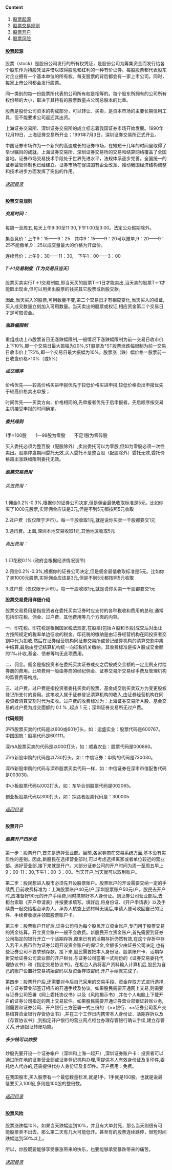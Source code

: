 #### Content

1. [股票起源](#股票起源)
2. [股票交易规则](#股票交易规则)
3. [股票开户](#股票开户)  
4. [股票风险](#股票风险)



#### 股票起源  

​	股票（stock）是股份公司发行的所有权凭证，是股份公司为筹集资金而发行给各个股东作为持股凭证并借以取得股息和红利的一种有价证券。每股股票都代表股东对企业拥有一个基本单位的所有权。每支股票的背后都会有一家上市公司。同时，每家上市公司都会发行股票。

​	同一类别的每一份股票所代表的公司所有权是相等的。每个股东所拥有的公司所有权份额的大小，取决于其持有的股票数量占公司总股本的比重。

​	股票是股份公司资本的构成部分，可以转让、买卖，是资本市场的主要长期信用工具，但不能要求公司返还其出资。

​	上海证券交易所、深圳证券交易所的成立标志着我国证券市场开始发展。1990年12月19日，上海证券交易所开业；1991年7月3日，深圳证券交易所正式开业。

​	中国证券市场作为一个新兴的高速成长的证券市场，在短短十几年的时间里取得了举世瞩目的成就。上海证券交易所、深圳证券交易所的交易和结算网络覆盖了全国各地。证券市场交易技术手段处于世界先进水平，法规体系逐步完善。全国统一的证券监管体制也已经建立。证券市场在促进国有企业改革、推动我国经济结构调整和技术进步方面发挥了突出的作用。

###### [返回目录](#content)

#### 股票交易规则

##### 交易时间：

每周一至周五,每天上午9:30至11:30,下午1:00至3:00。法定公众假期除外。

集合竞价：上午9：15——9：25　其中9：15——9：20可以撤单,9：20——9：25不能撤单,9：25以成交量最大的价格为开盘价。

连续竞价：上午9：30——11：30,　下午1：00——3：00

##### T＋1交易制度（T为交易日当天）

​	股票买卖实行T＋1交易制度,即当天买的股票T＋1日才能卖出,当天卖的股票T＋1才能取出现金,但可以用卖出股票的钱买其它股票或新股交款。

​	因此,当天买入的股票,可用数量不变,第二个交易日才有相应变化,当天买入的权证,买入成交数量立刻加入可用数量。当天卖出的股票或权证,相应资金第二个交易日才是可取资金。

##### 涨跌幅限制

​	重组成功上市股票首日无涨跌幅限制,一般情况下涨跌幅限制为前一交易日收市价上下10%,即一个交易日最大振幅为20%,ST股票及*ST股票涨跌幅限制为前一交易日收市价上下5%,即一个交易日最大振幅为10%。
​	股票涨（跌）幅价格＝股票前一日收盘价格×10%（或5%）

##### 成交顺序

价格优先——较高价格买进申报优先于较低价格买进申报,较低价格卖出申报优先于较高价格卖出申报； 

时间优先——买卖方向、价格相同的,先申报者优先于后申报者。先后顺序按交易主机接受申报的时间确定。

##### 委托规则

1手=100股　　1—99股为零股　　不足1股为零碎股

买入委托必须为整百股（配股除外）,卖出委托可以为零股,但如为零股必须一次性卖出。股票停盘期间委托无效,买入委托不是整百股（配股除外）委托无效,委托价格超出涨跌幅限制委托无效。

##### 股票交易费用

###### 买进费用：

1.佣金0.2%-0.3%,根据你的证券公司决定,但是佣金最低收取标准是5元。比如你买了1000元股票,实际佣金应该是3元,但是不到5元都按照5元收取

2.过户费（仅仅限于沪市）。每一千股收取1元,就是说你买卖一千股都要交1元

3.通讯费。上海,深圳本地交易收取1元,其他地区收取5元 

###### 卖出费用：

1.印花税0.1% (政府会根据经济情况调节)

2.佣金0.2%-0.3%,根据你的证券公司决定,但是佣金最低收取标准是5元。比如你了卖1000元股票,实际佣金应该是3元,但是不到5元都按照5元收取

3.过户费（仅仅限于沪市）。每一千股收取1元,就是说你买卖一千股都要交1元

**股票交易费用详细介绍**　

​	股票交易费用是指投资者在委托买卖证券时应支付的各种税收和费用的总和,通常包括印花税、佣金、过户费、其他费用等几个方面的内容。

​	一、印花税。印花税是根据国家税法规定,在股票(包括Ａ股和Ｂ股)成交后对出让方按照规定的税率单边征收的税金。印花税的缴纳是由证券经营机构在同投资者交割中代为扣收,然后在证券经营机构同证券交易所或登记结算机构的清算交割中集中结算,最后由登记结算机构统一向征税机关缴纳。其收费标准是按Ａ股成交金额的1‰计收,基金、债券等均无此项费用。

​	二、佣金。佣金是指投资者在委托买卖证券成交之后按成交金额的一定比例支付给券商的费用。此项费用一般由券商的经纪佣金、证券交易所交易经手费及管理机构的监管费等构成。

​	三、过户费。过户费是指投资者委托买卖的股票、基金成交后买卖双方为变更股权登记所支付的费用。这笔收入属于证券登记清算机构的收入,由证券经营机构在同投资者清算交割时代为扣收。过户费的收费标准为：上海证券交易所Ａ股、基金交易的过户费为成交面额的 0.1 % ,起点 1 元；深圳证券交易所无过户费。

**代码规则** 

沪市股票买卖的代码是以600或601打头，如：运盛实业：股票代码是600767。中国国航：股票代码是601111。

深市A股票买卖的代码是以000打头，如：顺鑫农业：股票代码是000860。


沪市新股申购的代码是以730打头。如：中信证券：申购的代码是730030。

深市新股申购的代码与深市股票买卖代码一样，如：中信证券在深市市值配售代码是003030。  

中小板股票代码以002打头，如：东华合创股票代码是002065。 

创业板股票代码以300打头，如：探路者股票代码是：300005

###### [返回目录](#content)

#### 股票开户

##### 股票开户四步走



​	第一步：股票开户,首先是选择营业部。目前,各家券商在交易系统方面,基本没有实质性的差别。因此,新股民在选择营业部时,可以考虑选择离家或者单位较近的营业部。选好营业部,接下来就是开户。大部分证券公司的开户时间为周一至周五早上9：00-11：30,下午1：00-3：00。当天开户,当天就可以取到账户。

​	第二步：股民想进入股市必须先开设股票账户。股票账户的开设需要交纳一定的手续费,目前收费标准为：上海股票账户40元/户,深圳股票账户50元/户。股民去开户时,应准备好90元的开户手续费,同时携带好本人身份证。到证券公司营业部后,去柜台索取《开户申请表》并按要求填写。填好后,将身份证、《开户申请表》以及手续费一起交给柜台承办人。承办人核查上述材料无误后,申请人便可收回自己的证件、手续费收据并领取股票账户卡。

​	第三步：股票账户开好后,证券公司将为每个股民开立资金账户,专门用于股票交易的资金结算。开立资金账户一般不会收费。新股民开立资金账户,首先需要到证券公司指定的银行开立一个活期存折,原来已有的活期存折仍然有效,在这个存折中存入若干人民币作为证券公司开设资金账户的保证金,金额多少由证券公司决定,也有些证券公司不要求预存款。接下来,股民需要把本人身份证、股票账户卡、活期存折交给证券公司营业部的开户柜台,与证券公司签署一式两份的《证券交易委托代理协议书》和《指定交易协议书》。在柜台人员将客户资料输入计算机后,股民为自己的账户设置好交易初始密码以及资金存取密码,开户手续就完成了。

​	第四步：股票开户后,还需要对今后自己采用的交易手段、资金存取方式进行选择,并与证券营业部签订相应的开通手续及协议。如果股民需要开通网上交易,则需要与证券公司签署《网上委托协议书》以及《风险揭示书》,并在个人电脑上下载开户的证券公司指定的网上交易软件。如果股民需要开通证券营业部银证转账业务, 则需要和证券公司、开户银行三方签署一式三份的 《××银行、××证券公司客户交易结算资金银行存管协议书》,并在三个工作日内携带本人身份证、活期存折以及《存管协议书》,到指定开户银行的营业网点柜台办理存管银行确认手续,建立存管关系,开通银证转账功能。
　　

##### 多少钱可以炒股

​	炒股先要开设一个证券帐户（深圳和上海一起开）,深圳证券账户卡：投资者可以通过所在地的证券营业部或证券登记机构办理,需提供本人有效身份证及复印件,委托他人代办的,还需提供代办人身份证及复印件。开户费用：免费。

​	在我国股市,买入股票有一个最低数量标准,就是1手。1手就是100股。也就是说最低要买入100股,多则是100股的整倍数。

###### [返回目录](#content)　　

#### 股票风险

​	股票涨跌幅10%。如果当天跌幅达到10%，并且有大单封死，那么当天则很有可能股票卖不出去，那么第二天有几大可能低开。甚至有的股票连续跌停，很短时间跌幅达到50%以上。

​	所以，炒股既要能够享受暴涨带来的快乐，也要能够承受暴跌带来的痛苦。

###### [返回目录](#content)　　